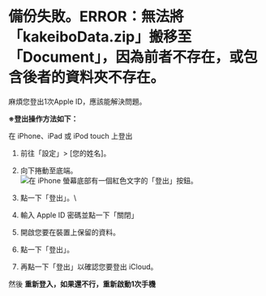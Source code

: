 # 備份失敗。ERROR：無法將「kakeiboData.zip」搬移至「Document」，因為前者不存在，或包含後者的資料夾不存在。

麻煩您登出1次Apple ID，應該能解決問題。

**※登出操作方法如下：**

在 iPhone、iPad 或 iPod touch 上登出

1. 前往「設定」> \[您的姓名]。
2. 向下捲動至底端。\
   ![在 iPhone 螢幕底部有一個紅色文字的「登出」按鈕。](https://ci5.googleusercontent.com/proxy/Ocj-PrZ55VFTgaYAI1d2S9tJ6KhIk2pw7n6d4b3JmTTFZVu9jPLHTn6SZ8aPAv85Vvai6hC27BVnRJuOzCasCG91Qrb8Tcaygs0ZasHl7-PoJYBwuyaQrJrZ7ugNzFeUwXjV8yV1wLvqiszadZ5NuPufWTECPdT2g08yyburh41d7-gbTRLewJEgJjbr6fl3HVRxGgOnp18KazDRj0ZY=s0-d-e1-ft#https://support.apple.com/library/content/dam/edam/applecare/images/zh\_TW/icloud/ios15-iphone-12-pro-settings-apple-id-sign-out-cropped.jpg)
3. 點一下「登出」。\

4. 輸入 Apple ID 密碼並點一下「關閉」
5. 開啟您要在裝置上保留的資料。
6. 點一下「登出」。
7. 再點一下「登出」以確認您要登出 iCloud。

然後 **重新登入，如果還不行，重新啟動1次手機**
